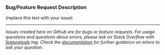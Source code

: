 ### Bug/Feature Request Description
(replace this text with your issue)

-----
*Issues created here on Github are for bugs or feature requests. For usage questions and questions about errors, please ask on Stack Overflow with [featuretools](https://stackoverflow.com/questions/tagged/featuretools) tag. Check the [documentation](https://docs.featuretools.com/#get-help) for further guidance on where to ask your question.*
